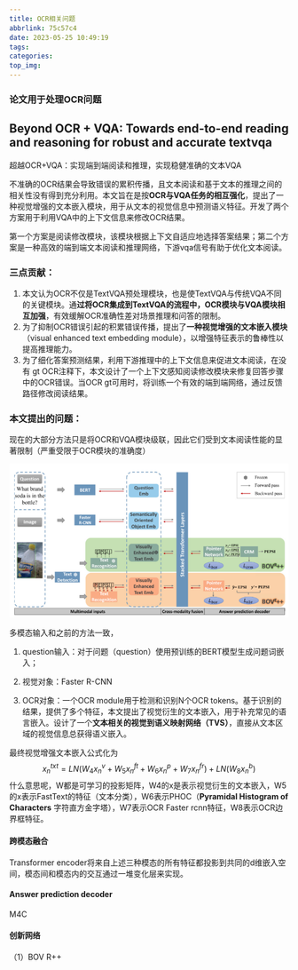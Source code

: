 ```yaml
---
title: OCR相关问题
abbrlink: 75c57c4
date: 2023-05-25 10:49:19
tags:
categories:
top_img:
---
```


### 论文用于处理OCR问题

## Beyond OCR + VQA: Towards end-to-end reading and reasoning for robust and accurate textvqa 

超越OCR+VQA：实现端到端阅读和推理，实现稳健准确的文本VQA 

不准确的OCR结果会导致错误的累积传播，且文本阅读和基于文本的推理之间的相关性没有得到充分利用。本文旨在是按**OCR与VQA任务的相互强化**，提出了一种视觉增强的文本嵌入模块，用于从文本的视觉信息中预测语义特征。开发了两个方案用于利用VQA中的上下文信息来修改OCR结果。

第一个方案是阅读修改模块，该模块根据上下文自适应地选择答案结果；第二个方案是一种高效的端到端文本阅读和推理网络，下游vqa信号有助于优化文本阅读。

### **三点贡献：**

1. 本文认为OCR不仅是TextVQA预处理模块，也是使TextVQA与传统VQA不同的关键模块。通**过将OCR集成到TextVQA的流程中，OCR模块与VQA模块相互加强**，有效缓解OCR准确性差对场景推理和问答的限制。
2. 为了抑制OCR错误引起的积累错误传播，提出了**一种视觉增强的文本嵌入模块**（visual enhanced text embedding module），以增强特征表示的鲁棒性以提高推理能力。
3. 为了细化答案预测结果，利用下游推理中的上下文信息来促进文本阅读，在没有 gt OCR注释下，本文设计了一个上下文感知阅读修改模块来修复回答步骤中的OCR错误。当OCR gt可用时，将训练一个有效的端到端网络，通过反馈路径修改阅读结果。

### 本文提出的问题：

现在的大部分方法只是将OCR和VQA模块级联，因此它们受到文本阅读性能的显著限制（严重受限于OCR模块的准确度）

![](OCR相关问题/BOV++.png)

多模态输入和之前的方法一致，

1. question输入：对于问题（question）使用预训练的BERT模型生成问题词嵌入；

2. 视觉对象：Faster R-CNN

   

3. OCR对象：一个OCR module用于检测和识别N个OCR tokens。基于识别的结果，提供了多个特征，本文提出了视觉衍生的文本嵌入，用于补充常见的语言嵌入。设计了一个**文本相关的视觉到语义映射网络（TVS）**，直接从文本区域的视觉信息总获得语义嵌入。

最终视觉增强文本嵌入公式化为
$$
x^{txt}_{n}=LN(W_4x^v_n+W_5x^{ft}_n+W_6x^{p}_{n}+W_7x^{fr}_{n})+LN(W_8x^b_{n})
$$
什么意思呢，W都是可学习的投影矩阵，W4的x是表示视觉衍生的文本嵌入，W5的x表示FastText的特征（文本分类），W6表示PHOC（**Pyramidal Histogram of Characters** 字符直方金字塔），W7表示OCR Faster rcnn特征，W8表示OCR边界框特征。

#### 跨模态融合

Transformer encoder将来自上述三种模态的所有特征都投影到共同的d维嵌入空间，模态间和模态内的交互通过一堆变化层来实现。

#### Answer prediction decoder

M4C

#### 创新网络

（1）BOV R++